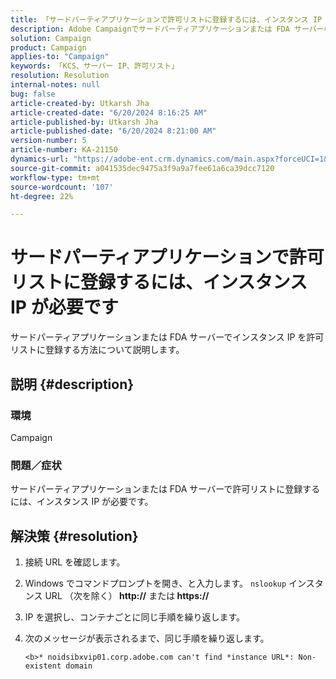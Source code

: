 ```yaml
---
title: 「サードパーティアプリケーションで許可リストに登録するには、インスタンス IP が必要です」
description: Adobe Campaignでサードパーティアプリケーションまたは FDA サーバーのインスタンス IP を許可リストに登録する方法について説明します。
solution: Campaign
product: Campaign
applies-to: "Campaign"
keywords: 「KCS、サーバー IP、許可リスト」
resolution: Resolution
internal-notes: null
bug: false
article-created-by: Utkarsh Jha
article-created-date: "6/20/2024 8:16:25 AM"
article-published-by: Utkarsh Jha
article-published-date: "6/20/2024 8:21:00 AM"
version-number: 5
article-number: KA-21150
dynamics-url: "https://adobe-ent.crm.dynamics.com/main.aspx?forceUCI=1&pagetype=entityrecord&etn=knowledgearticle&id=49205361-dd2e-ef11-840a-00224809e160"
source-git-commit: a041535dec9475a3f9a9a7fee61a6ca39dcc7120
workflow-type: tm+mt
source-wordcount: '107'
ht-degree: 22%

---
```


# サードパーティアプリケーションで許可リストに登録するには、インスタンス IP が必要です


サードパーティアプリケーションまたは FDA サーバーでインスタンス IP を許可リストに登録する方法について説明します。

## 説明 {#description}


### <b>環境</b>

Campaign

### <b>問題／症状</b>

サードパーティアプリケーションまたは FDA サーバーで許可リストに登録するには、インスタンス IP が必要です。


## 解決策 {#resolution}


1. 接続 URL を確認します。
2. Windows でコマンドプロンプトを開き、と入力します。 `nslookup` インスタンス URL （次を除く）<b> http://</b> または<b> https://</b>
3. IP を選択し、コンテナごとに同じ手順を繰り返します。
4. 次のメッセージが表示されるまで、同じ手順を繰り返します。

   `<b>* noidsibxvip01.corp.adobe.com can't find *instance URL*: Non-existent domain`

